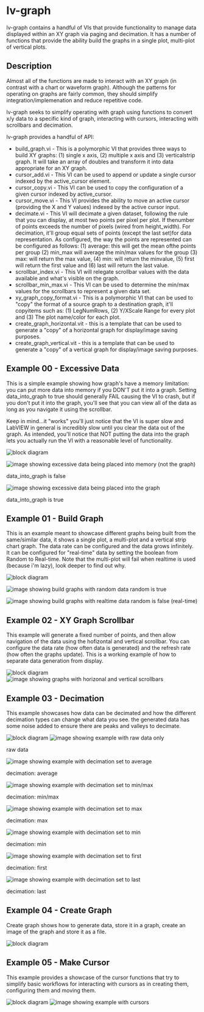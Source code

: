 # lv-graph

lv-graph contains a handful of VIs that provide functionality to manage data displayed within an XY graph via paging and decimation. It has a number of functions that provide the ability build the graphs in a single plot, multi-plot of vertical plots.

## Description

Almost all of the functions are made to interact with an XY graph (in contrast with a chart or waveform graph). Although the patterns for operating on graphs are fairly common, they should simplify integration/implemenation and reduce repetitive code.

lv-graph seeks to simplify operating with graph using functions to convert x/y data to a specific kind of graph, interacting with cursors, interacting with scrollbars and decimation.

lv-graph provides a handful of API:

* build_graph.vi - This is a polymorphic VI that provides three ways to build XY graphs: (1) single x axis, (2) multiple x axis and (3) verticalstrip graph. It will take an array of doubles and transform it into data appropriate for an XY graph.
* cursor_add.vi - This VI can be used to append or update a single cursor indexed by the active_cursor element.
* cursor_copy.vi - This VI can be used to copy the configuration of a given cursor indexed by active_cursor.
* cursor_move.vi - This VI provides the ability to move an active cursor (providing the X and Y values) indexed by the active cursor input.
* decimate&#46;vi - This VI will decimate a given dataset, following the rule that you can display, at most two points per pixel per plot. If thenumber of points exceeds the number of pixels (wired from height_width). For decimation, it'll group equal sets of points (except the last set)for data representation. As configured, the way the points are represented can be configured as follows: (1) average: this will get the mean ofthe points per group (2) min_max will average the min/max values for the group (3) max: will return the max value, (4) min: will return the minvalue, (5) first will return the first value and (6) last will return the last value.
* scrollbar_index.vi - This VI will relegate scrollbar values with the data available and what's visible on the graph.
* scrollbar_min_max.vi - This VI can be used to determine the min/max values for the scrollbars to represent a given data set.
* xy_graph_copy_format.vi - This is a polymorphic VI that can be used to "copy" the format of a source graph to a destination graph, it'll copyitems such as: (1) LegNumRows, (2) Y/XScale Range for every plot and (3) The plot name/color for each plot.
* create_graph_horizontal.vit - this is a template that can be used to generate a "copy" of a horizontal graph for display/image saving purposes.
* create_graph_vertical.vit - this is a template that can be used to generate a "copy" of a vertical graph for display/image saving purposes.

## Example 00 - Excessive Data

This is a simple example showing how graph's have a memory limitation: you can put more data into memory if you DON'T put it into a graph. Setting data_into_graph to true should generally FAIL causing the VI to crash, but if you don't put it into the graph, you'll see that you can view all of the data as long as you navigate it using the scrollbar.

Keep in mind...it "works" you'll just notice that the VI is super slow and LabVIEW in general is incredibly slow until you clear the data out of the graph. As intended, you'll notice that NOT putting the data into the graph lets you actually run the VI with a reasonable level of functionality.

![block diagram](./images/example_00_excessive_data-bd.png)

![image showing excessive data being placed into memory (not the graph)](./images/example_00_excessive_data-1.png)

data_into_graph is false

![image showing excessive data being placed into the graph](./images/example_00_excessive_data-2.png)

data_into_graph is true

## Example 01 - Build Graph

This is an example meant to showcase different graphs being built from the same/similar data, it shows a single plot, a multi-plot and a vertical strip chart graph. The data rate can be configured and the data grows infinitely. It can be configured for "real-time" data by setting the boolean from Random to Real-time. Note that the multi-plot will fail when realtime is used (because i'm lazy), look deeper to find out why.

![block diagram](./images/example_01_build_graph-bd.png)

![image showing build graphs with random data](./images/example_01_build_graph-1.png)
random is true

![image showing build graphs with realtime data](./images/example_01_build_graph-2.PNG)
random is false (real-time)

## Example 02 - XY Graph Scrollbar

This example will generate a fixed number of points, and then allow navigation of the data using the hofizontal and vertical scrollbar. You can configure the data rate (how often data is generated) and the refresh rate (how often the graphs update). This is a working example of how to separate data generation from display.

![block diagram](./images/example_02_xy_graph_scrollbar-bd.png)
![image showing graphs with horizonal and vertical scrollbars](./images/example_02_xy_graph_scrollbar-1.png)

## Example 03 - Decimation

This example showcases how data can be decimated and how the different decimation types can change what data you see. the generated data has some noise added to ensure there are peaks and valleys to decimate.

![block diagram](./images/example_03_decimation-bd.png)
![image showing example with raw data only](./images/example_03_decimation-1.png)

raw data

![image showing example with decimation set to average](./images/example_03_decimation-2.png)

decimation: average

![image showing example with decimation set to min/max](./images/example_03_decimation-3.png)

decimation: min/max

![image showing example with decimation set to max](./images/example_03_decimation-4.png)

decimation: max

![image showing example with decimation set to min](./images/example_03_decimation-5.png)

decimation: min

![image showing example with decimation set to first](./images/example_03_decimation-6.png)

decimation: first

![image showing example with decimation set to last](./images/example_03_decimation-7.png)

decimation: last

## Example 04 - Create Graph

Create graph shows how to generate data, store it in a graph, create an image of the graph and store it as a file.

![block diagram](./images/example_04_create_graph-bd.png)

## Example 05 - Make Cursor

This example provides a showcase of the cursor functions that try to simplify basic workflows for interacting with cursors as in creating them, configuring them and moving them.

![block diagram](./images/example_05_cursors-bd.png)
![image showing example with cursors](./images/example_05_cursors-1.png)
